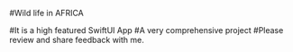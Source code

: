 #Wild life in AFRICA

#It is a high featured SwiftUI App
#A very comprehensive project
#Please review and share feedback with me.
